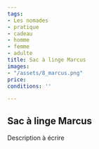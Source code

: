 ```yaml
---
tags:
- Les nomades
- pratique
- cadeau
- homme
- femme
- adulte
title: Sac à linge Marcus
images:
- "/assets/8_marcus.png"
price: 
conditions: ''

---
```

## Sac à linge Marcus

Description à écrire